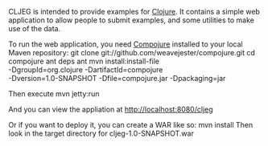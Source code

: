 CLJEG is intended to provide examples for [Clojure](http://clojure.org).
It contains a simple web application to allow people to submit examples,
and some utilities to make use of the data.

To run the web application, you need
[Compojure](http://github.com/weavjester/compojure)
installed to your local Maven repository:
	git clone git://github.com/weavejester/compojure.git
	cd compojure
	ant deps
	ant
	mvn install:install-file \
		-DgroupId=org.clojure -DartifactId=compojure \
		-Dversion=1.0-SNAPSHOT -Dfile=compojure.jar -Dpackaging=jar

Then execute
	mvn jetty:run

And you can view the appliation at
[http://localhost:8080/cljeg](http://localhost:8080/cljeg)

Or if you want to deploy it, you can create a WAR like so:
	mvn install
Then look in the target directory for cljeg-1.0-SNAPSHOT.war

